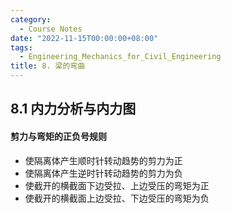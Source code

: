 ```yaml
---
category:
  - Course Notes
date: "2022-11-15T00:00:00+08:00"
tags:
  - Engineering_Mechanics_for_Civil_Engineering
title: 8. 梁的弯曲
---
```


## 8.1 内力分析与内力图

#### 剪力与弯矩的正负号规则

- 使隔离体产生顺时针转动趋势的剪力为正
- 使隔离体产生逆时针转动趋势的剪力为负
- 使截开的横截面下边受拉、上边受压的弯矩为正
- 使截开的横截面上边受拉、下边受压的弯矩为负
